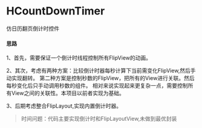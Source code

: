 # HCountDownTimer
仿日历翻页倒计时控件
#### 思路
1、首先，需要保证一个倒计时线程控制所有FlipView的动画。

2、其次，考虑有两种方案：比较倒计时器每秒计算下当前需变化FlipView,然后手动实现翻转。
第二种方案是控制秒数的FlipView，把所有的View进行关联。然后每秒变化后只手动调用秒数的组件。
相对来说实现起来更复杂一点，需要控制所有View之间的关联性。本项目以前者实现为基础。

3、后期考虑整合FlipLayout,实现内置倒计时器。
> 时间问题：代码主要实现倒计时和FlipLayoutView,未做到最优封装
